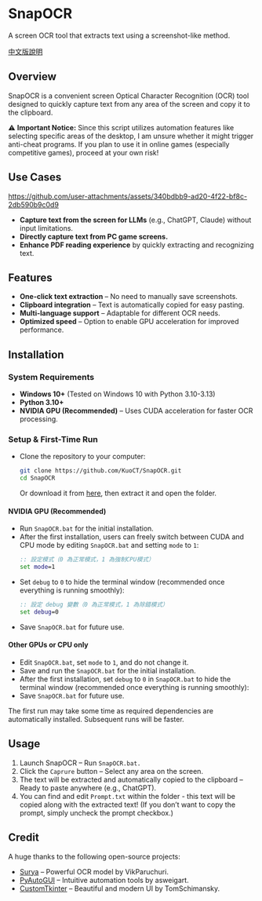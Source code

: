 # SnapOCR
A screen OCR tool that extracts text using a screenshot-like method.

[中文版說明](./README_zh.md)

## Overview
SnapOCR is a convenient screen Optical Character Recognition (OCR) tool designed to quickly capture text from any area of the screen and copy it to the clipboard.

⚠ **Important Notice:** Since this script utilizes automation features like selecting specific areas of the desktop, I am unsure whether it might trigger anti-cheat programs. If you plan to use it in online games (especially competitive games), proceed at your own risk!

## Use Cases
https://github.com/user-attachments/assets/340bdbb9-ad20-4f22-bf8c-2db590b9c0d9

- **Capture text from the screen for LLMs** (e.g., ChatGPT, Claude) without input limitations.
- **Directly capture text from PC game screens.**
- **Enhance PDF reading experience** by quickly extracting and recognizing text.

## Features
- **One-click text extraction** – No need to manually save screenshots. 
- **Clipboard integration** – Text is automatically copied for easy pasting.
- **Multi-language support** – Adaptable for different OCR needs.  
- **Optimized speed** – Option to enable GPU acceleration for improved performance. 

## Installation
### **System Requirements**
- **Windows 10+** (Tested on Windows 10 with Python 3.10-3.13)
- **Python 3.10+**
- **NVIDIA GPU (Recommended)** – Uses CUDA acceleration for faster OCR processing.

### **Setup & First-Time Run**
- Clone the repository to your computer:
   ```bash
   git clone https://github.com/KuoCT/SnapOCR.git
   cd SnapOCR
   ```
   Or download it from [here](https://github.com/KuoCT/SnapOCR/archive/refs/heads/main.zip), then extract it and open the folder.

#### **NVIDIA GPU (Recommended)**
- Run `SnapOCR.bat` for the initial installation.
- After the first installation, users can freely switch between CUDA and CPU mode by editing `SnapOCR.bat` and setting `mode` to `1`:
   ```bat
   :: 設定模式（0 為正常模式，1 為強制CPU模式）
   set mode=1
   ```
- Set `debug` to `0` to hide the terminal window (recommended once everything is running smoothly):
   ```bat
   :: 設定 debug 變數（0 為正常模式，1 為除錯模式）
   set debug=0
   ```
- Save `SnapOCR.bat` for future use.

#### **Other GPUs or CPU only**
- Edit `SnapOCR.bat`, set `mode` to `1`, and do not change it.
- Save and run the `SnapOCR.bat` for the initial installation.
- After the first installation, set `debug` to `0` in `SnapOCR.bat` to hide the terminal window (recommended once everything is running smoothly):
- Save `SnapOCR.bat` for future use.

The first run may take some time as required dependencies are automatically installed. Subsequent runs will be faster.

## Usage
1. Launch SnapOCR – Run `SnapOCR.bat.`
2. Click the `Caprure` button – Select any area on the screen.
3. The text will be extracted and automatically copied to the clipboard – Ready to paste anywhere (e.g., ChatGPT).
4. You can find and edit `Prompt.txt` within the folder - this text will be copied along with the extracted text! (If you don’t want to copy the prompt, simply uncheck the prompt checkbox.)

## Credit
A huge thanks to the following open-source projects:
- [Surya](https://github.com/VikParuchuri/surya) – Powerful OCR model by VikParuchuri.
- [PyAutoGUI](https://github.com/asweigart/pyautogui) – Intuitive automation tools by asweigart.
- [CustomTkinter](https://github.com/TomSchimansky/CustomTkinter) – Beautiful and modern UI by TomSchimansky.
